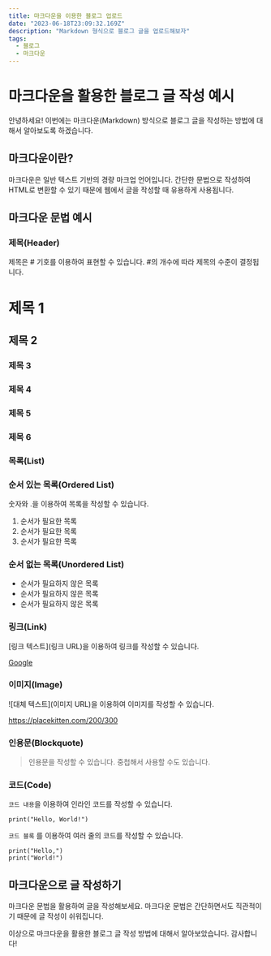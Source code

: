 ```yaml
---
title: 마크다운을 이용한 블로그 업로드
date: "2023-06-18T23:09:32.169Z"
description: "Markdown 형식으로 블로그 글을 업로드해보자"
tags:
  - 블로그
  - 마크다운
---
```


# 마크다운을 활용한 블로그 글 작성 예시

안녕하세요! 이번에는 마크다운(Markdown) 방식으로 블로그 글을 작성하는 방법에 대해서 알아보도록 하겠습니다.

## 마크다운이란?

마크다운은 일반 텍스트 기반의 경량 마크업 언어입니다. 간단한 문법으로 작성하여 HTML로 변환할 수 있기 때문에 웹에서 글을 작성할 때 유용하게 사용됩니다.

## 마크다운 문법 예시

### 제목(Header)

제목은 # 기호를 이용하여 표현할 수 있습니다. #의 개수에 따라 제목의 수준이 결정됩니다.

# 제목 1

## 제목 2

### 제목 3

### 제목 4

### 제목 5

### 제목 6

### 목록(List)

### 순서 있는 목록(Ordered List)

숫자와 .을 이용하여 목록을 작성할 수 있습니다.

1. 순서가 필요한 목록
2. 순서가 필요한 목록
3. 순서가 필요한 목록

### 순서 없는 목록(Unordered List)

- 순서가 필요하지 않은 목록
- 순서가 필요하지 않은 목록
- 순서가 필요하지 않은 목록

### 링크(Link)

[링크 텍스트](링크 URL)을 이용하여 링크를 작성할 수 있습니다.

[Google](https://www.google.com/)

### 이미지(Image)

![대체 텍스트](이미지 URL)을 이용하여 이미지를 작성할 수 있습니다.

https://placekitten.com/200/300

### 인용문(Blockquote)

> 인용문을 작성할 수 있습니다.
중첩해서 사용할 수도 있습니다.
>

### 코드(Code)

`코드 내용`을 이용하여 인라인 코드를 작성할 수 있습니다.

`print("Hello, World!")`

`코드 블록`
를 이용하여 여러 줄의 코드를 작성할 수 있습니다.

```
print("Hello,")
print("World!")

```

## 마크다운으로 글 작성하기

마크다운 문법을 활용하여 글을 작성해보세요. 마크다운 문법은 간단하면서도 직관적이기 때문에 글 작성이 쉬워집니다.

이상으로 마크다운을 활용한 블로그 글 작성 방법에 대해서 알아보았습니다. 감사합니다!

```toc
```